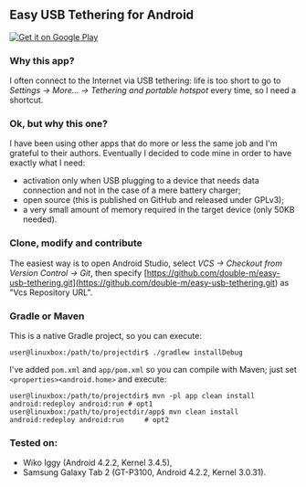 ## Easy USB Tethering for Android

[<img src="https://developer.android.com/images/brand/en_generic_rgb_wo_45.png" alt="Get it on Google Play">](https://play.google.com/store/apps/details?id=com.marcellomessori.easyusbtethering)

### Why this app?

I often connect to the Internet via USB tethering: life is too short to go to *Settings -> More...
-> Tethering and portable hotspot* every time, so I need a shortcut.

### Ok, but why this one?

I have been using other apps that do more or less the same job and I'm grateful to their authors.
Eventually I decided to code mine in order to have exactly what I need:

- activation only when USB plugging to a device that needs data connection and not in the case of a mere battery charger;
- open source (this is published on GitHub and released under GPLv3);
- a very small amount of memory required in the target device (only 50KB needed).

### Clone, modify and contribute

The easiest way is to open Android Studio, select *VCS -> Checkout from Version Control -> Git*,
then specify
[https://github.com/double-m/easy-usb-tethering.git](<https://github.com/double-m/easy-usb-tethering.git>)
as "Vcs Repository URL".

### Gradle or Maven

This is a native Gradle project, so you can execute:

```
user@linuxbox:/path/to/projectdir$ ./gradlew installDebug
```

I've added `pom.xml` and `app/pom.xml` so you can compile with Maven; just set
`<properties><android.home>` and execute:

```
user@linuxbox:/path/to/projectdir$ mvn -pl app clean install android:redeploy android:run # opt1
user@linuxbox:/path/to/projectdir/app$ mvn clean install android:redeploy android:run     # opt2
```

### Tested on:

- Wiko Iggy (Android 4.2.2, Kernel 3.4.5),
- Samsung Galaxy Tab 2 (GT-P3100, Android 4.2.2, Kernel 3.0.31).
